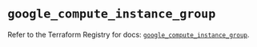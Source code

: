 # `google_compute_instance_group`

Refer to the Terraform Registry for docs: [`google_compute_instance_group`](https://registry.terraform.io/providers/hashicorp/google-beta/5.23.0/docs/resources/google_compute_instance_group).
